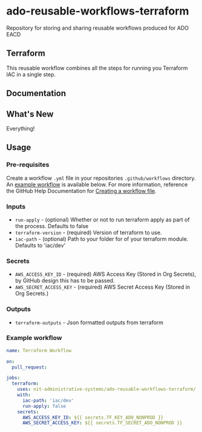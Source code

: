 # ado-reusable-workflows-terraform
Repository for storing and sharing reusable workflows produced for ADO EACD



## Terraform
This reusable workflow combines all the steps for running you Terraform IAC in a single step.

## Documentation


## What's New
  Everything!

## Usage

### Pre-requisites
Create a workflow `.yml` file in your repositories `.github/workflows` directory. An [example workflow](#example-workflow) is available below. For more information, reference the GitHub Help Documentation for [Creating a workflow file](https://help.github.com/en/articles/configuring-a-workflow#creating-a-workflow-file).


### Inputs

* `run-apply` - (optional) Whether or not to run terraform apply as part of the process. Defaults to false
* `terraform-version` - (required) Version of terraform to use. 
* `iac-path` - (optional) Path to your folder for of your terraform module. Defaults to 'iac/dev'

### Secrets

* `AWS_ACCESS_KEY_ID` - (required) AWS Access Key (Stored in Org Secrets), by GitHub design this has to be passed.  
* `AWS_SECRET_ACCESS_KEY` - (required) AWS Secret Access Key (Stored in Org Secrets.)   

### Outputs

* `terraform-outputs` - Json formatted outputs from terraform

### Example workflow

```yaml
name: Terraform Workflow

on: 
  pull_request:

jobs:      
  terraform:
    uses: nit-administrative-systems/ado-reusable-workflows-terraform/.github/workflows/terraform-reusable.yml@main
    with:
      iac-path: 'iac/dev'
      run-apply: false
    secrets:
      AWS_ACCESS_KEY_ID: ${{ secrets.TF_KEY_ADO_NONPROD }}
      AWS_SECRET_ACCESS_KEY: ${{ secrets.TF_SECRET_ADO_NONPROD }}
      
```
